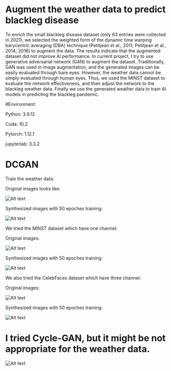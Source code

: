 # Augment the weather data to predict blackleg disease 
To enrich the small blackleg disease dataset (only 63 entries were collected in 2021), we selected the weighted form of the dynamic time warping barycentric averaging (DBA) technique (Petitjean et al., 2011; Petitjean et al., 2014; 2016) to augment the data. The results indicate that the augmented dataset did not improve AI performance. In current project, I try to use generative adversarial network (GAN) to augment the dataset. Traditionally, GAN was used in image augmentation, and the generated images can be easily evaluated through bare eyes. However, the weather data cannot be simply evaluated through human eyes. Thus, we used the MINST dataset to evaluate the network effectiveness, and then adjust the network to the blackleg weather data. Finally we use the generated weather data to train AI models in predicting the blackleg pandemic.

#Environment:

Python: 3.9.12

Cuda: 10.2

Pytorch: 1.12.1

jupyterlab: 3.3.2

# DCGAN
Train the weather data:

Original images looks like:

![Alt text](https://github.com/hanzi4389604/Data_aug_with_GAN/blob/master/Results/weather_syn0.png)

Synthesized images with 50 epoches training:

![Alt text](https://github.com/hanzi4389604/Data_aug_with_GAN/blob/master/Results/weather_syn1.png)


We tried the MINST dataset which have one channel:

Original images:

![Alt text](https://github.com/hanzi4389604/Data_aug_with_GAN/blob/master/Results/number_orig.png)

Synthesized images with 50 epoches training:

![Alt text](https://github.com/hanzi4389604/Data_aug_with_GAN/blob/master/Results/num_syn.png)

We also tried the CelebFaces dataset which have three channel:

Original images:

![Alt text](https://github.com/hanzi4389604/Data_aug_with_GAN/blob/master/Results/face_orig.png)

Synthesized images with 50 epoches training:

![Alt text](https://github.com/hanzi4389604/Data_aug_with_GAN/blob/master/Results/face_syn.png)


# I tried Cycle-GAN, but it might be not appropriate for the weather data. 

![Alt text](https://github.com/hanzi4389604/Data_aug_with_GAN/blob/master/Results/final_zebra_horse.png)
